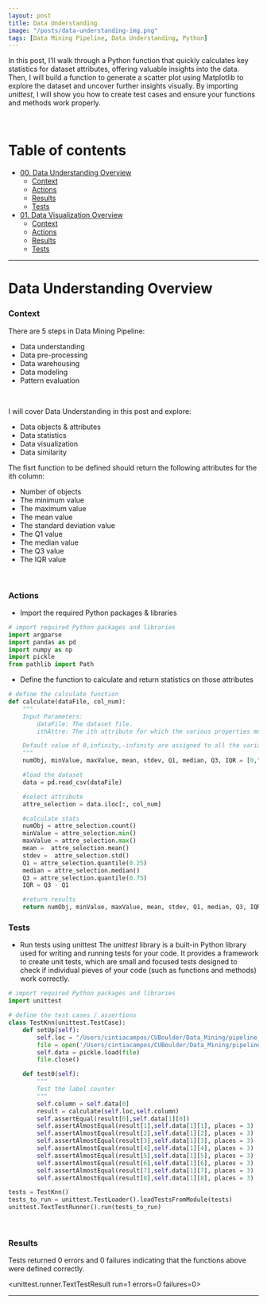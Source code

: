 ```yaml
---
layout: post
title: Data Understanding
image: "/posts/data-understanding-img.png"
tags: [Data Mining Pipeline, Data Understanding, Python]
---
```


In this post, I’ll walk through a Python function that quickly calculates key statistics for dataset attributes, offering valuable insights into the data. Then, I will build a function to generate a scatter plot using Matplotlib to explore the dataset and uncover further insights visually.
By importing *unittest*, I will show you how to create test cases and ensure your functions and methods work properly.

<br>

# Table of contents

- [00. Data Understanding Overview](#data-understanding-overview)
  - [Context](#data-understanding-context)
  - [Actions](#data-understanding-actions)
  - [Results](#data-understanding-results)
  - [Tests](#data-understanding-tests)
- [01. Data Visualization Overview](#data-visualization-overview)
  - [Context](#data-visualization-context)
  - [Actions](#data-visualization-actions)
  - [Results](#data-visualization-results)
  - [Tests](#data-visualization-tests)

---

# Data Understanding Overview <a name="data-understanding-overview"></a>

### Context <a name="data-understanding-context"></a>

There are 5 steps in Data Mining Pipeline:

- Data understanding
- Data pre-processing
- Data warehousing
- Data modeling
- Pattern evaluation

<br>

I will cover Data Understanding in this post and explore:

- Data objects & attributes
- Data statistics
- Data visualization
- Data similarity

The fisrt function to be defined should return the following attributes for the ith column:

- Number of objects
- The minimum value
- The maximum value
- The mean value
- The standard deviation value
- The Q1 value
- The median value
- The Q3 value
- The IQR value

<br>

### Actions <a name="data-understanding-actions"></a>

- Import the required Python packages & libraries

```python
# import required Python packages and libraries
import argparse
import pandas as pd
import numpy as np
import pickle
from pathlib import Path
```

- Define the function to calculate and return statistics on those attributes

```python
# define the calculate function
def calculate(dataFile, col_num):
    """
    Input Parameters:
        dataFile: The dataset file.
        ithAttre: The ith attribute for which the various properties must be calculated.

    Default value of 0,infinity,-infinity are assigned to all the variables as required.
    """
    numObj, minValue, maxValue, mean, stdev, Q1, median, Q3, IQR = [0,"inf","-inf",0,0,0,0,0,0]

    #load the dataset
    data = pd.read_csv(dataFile)

    #select attribute
    attre_selection = data.iloc[:, col_num]

    #calculate stats
    numObj = attre_selection.count()
    minValue = attre_selection.min()
    maxValue = attre_selection.max()
    mean =  attre_selection.mean()
    stdev =  attre_selection.std()
    Q1 = attre_selection.quantile(0.25)
    median = attre_selection.median()
    Q3 = attre_selection.quantile(0.75)
    IQR = Q3 - Q1

    #return results
    return numObj, minValue, maxValue, mean, stdev, Q1, median, Q3, IQR
```

### Tests <a name="data-understanding-tests"></a>

- Run tests using unittest
  The _unittest_ library is a built-in Python library used for writing and running tests for your code.
  It provides a framework to create unit tests, which are small and focused tests designed to check if individual pieves of your code (such as functions and methods) work correctly.

```python
# import required Python packages and libraries
import unittest

# define the test cases / assertions
class TestKnn(unittest.TestCase):
    def setUp(self):
        self.loc = "/Users/cintiacampos/CUBoulder/Data_Mining/pipeline_data/dataset.csv"
        file = open('/Users/cintiacampos/CUBoulder/Data_Mining/pipeline_data/testing', 'rb')
        self.data = pickle.load(file)
        file.close()

    def test0(self):
        """
        Test the label counter
        """
        self.column = self.data[0]
        result = calculate(self.loc,self.column)
        self.assertEqual(result[0],self.data[1][0])
        self.assertAlmostEqual(result[1],self.data[1][1], places = 3)
        self.assertAlmostEqual(result[2],self.data[1][2], places = 3)
        self.assertAlmostEqual(result[3],self.data[1][3], places = 3)
        self.assertAlmostEqual(result[4],self.data[1][4], places = 3)
        self.assertAlmostEqual(result[5],self.data[1][5], places = 3)
        self.assertAlmostEqual(result[6],self.data[1][6], places = 3)
        self.assertAlmostEqual(result[7],self.data[1][7], places = 3)
        self.assertAlmostEqual(result[8],self.data[1][8], places = 3)

tests = TestKnn()
tests_to_run = unittest.TestLoader().loadTestsFromModule(tests)
unittest.TextTestRunner().run(tests_to_run)
```
<br>

### Results <a name="data-understanding-results"></a>

Tests returned 0 errors and 0 failures indicating that the functions above were defined correctly.

<unittest.runner.TextTestResult run=1 errors=0 failures=0>

---

